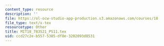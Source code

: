 ```yaml
---
content_type: resource
description: ''
file: https://ol-ocw-studio-app-production.s3.amazonaws.com/courses/18-783-elliptic-curves-spring-2021/ccd27c2eb5575385df8e3202093d8531_MIT18_783S21_PS11.tex
file_type: text/x-tex
resourcetype: Other
title: MIT18_783S21_PS11.tex
uid: ccd27c2e-b557-5385-df8e-3202093d8531
---
```

